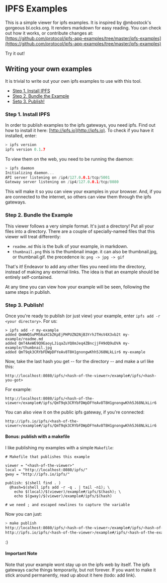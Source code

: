 # IPFS Examples

This is a simple viewer for ipfs examples. It is inspired by @mbostock's
gorgeous bl.ocks.org. It renders markdown for easy reading. You can check out
how it works, or contribute changes at:
[https://github.com/protocol/ipfs-app-examples/tree/master/ipfs-examples](https://github.com/protocol/ipfs-app-examples/tree/master/ipfs-examples)

Try it out!

## Writing your own examples

It is trivial to write out your own ipfs examples to use with this tool.

- [Step 1. Install IPFS](#step-1-install-ipfs)
- [Step 2. Bundle the Example](#step-2-bundle-the-example)
- [Setp 3. Publish!](#step-3-publish)

### Step 1. Install IPFS

In order to publish examples to the ipfs gateways, you need ipfs. Find out
how to install it here: [http://ipfs.io](http://ipfs.io). To check if you
have it installed, enter:

```go
> ipfs version
ipfs version 0.1.7
```

To view them on the web, you need to be running the daemon:

```go
> ipfs daemon
Initializing daemon...
API server listening on /ip4/127.0.0.1/tcp/5001
Gateway server listening on /ip4/127.0.0.1/tcp/8080
```

This will make it so you can view your examples in your browser. And, if you
are connected to the internet, so others can view them through the
ipfs gateways.

### Step 2. Bundle the Example

This viewer follows a very simple format. It's just a directory! Put all your
files into a directory. There are a couple of specially-named files that this
viewer will treat differently:

- `readme.md` this is the bulk of your example, in markdown.
- `thumbnail.png` this is the thumbnail image. it can also be thumbnail.jpg,
  or thumbnail.gif. the precedence is: `png -> jpg -> gif`

That's it! Endeavor to add any other files you need into the directory,
instead of making any external links. The idea is that an example should be
entirely self-contained.

At any time you can view how your example will be seen, following the same
steps in publish.

### Step 3. Publish!

Once you're ready to publish (or just view) your example, enter `ipfs add -r <your directory>`. For us:

```
> ipfs add -r my-example
added QmWWQSuPMS6aXCbZKpEjPHPUZN2NjB3YrhJTHsV4X3vb2t my-example/readme.md
added QmT4AeWE9Q9EaoyLJiqaZuYQ8mJeq4ZBncjjFH9dQ9uDVA my-example/thumbnail.jpg
added QmT9qk3CRYbFDWpDFYeAv8T8H1gnongwKhh5J68NLkLir6 my-example
```

Now, take the last hash you get -- for the directory -- and make a url
like this:

```
http://localhost:8080/ipfs/<hash-of-the-viewer>/example#/ipfs/<hash-you-got>
```

For example:

```
http://localhost:8080/ipfs/<hash-of-the-viewer>/example#/ipfs/QmT9qk3CRYbFDWpDFYeAv8T8H1gnongwKhh5J68NLkLir6
```

You can also view it on the public ipfs gateway, if you're connected:

```
http://ipfs.io/ipfs/<hash-of-the-viewer>/example#/ipfs/QmT9qk3CRYbFDWpDFYeAv8T8H1gnongwKhh5J68NLkLir6
```

#### Bonus: publish with a makefile

I like publishing my examples with a simple `Makefile`:

```
# Makefile that publishes this example

viewer = "<hash-of-the-viewer>"
local = "http://localhost:8080/ipfs/"
gway = "http://ipfs.io/ipfs/"

publish: $(shell find . )
  @hash=$(shell ipfs add -r -q . | tail -n1); \
    echo $(local)/$(viewer)/example#/ipfs/$(hash); \
    echo $(gway)/$(viewer)/example#/ipfs/$(hash)

# we need ; and escaped newlines to capture the variable
```

Now you can just:

```sh
> make publish
http://localhost:8080/ipfs/<hash-of-the-viewer>/example#/ipfs/<hash-of-the-example>
http://ipfs.io/ipfs/<hash-of-the-viewer>/example#/ipfs/<hash-of-the-example>
```

:)

#### Important Note

Note that your example wont stay up on the ipfs web by itself. The ipfs
gateways cache things temporarily, but not forever. If you want to
make it stick around permanently, read up about it here (todo: add link).

